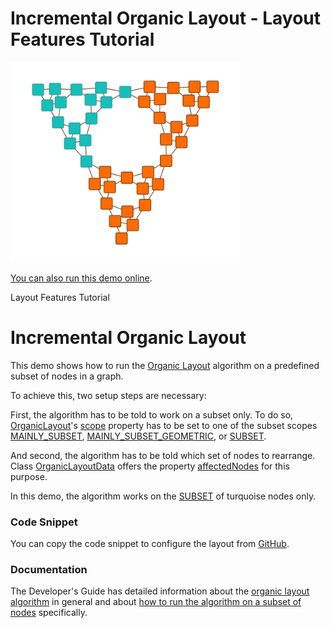 # Incremental Organic Layout - Layout Features Tutorial

<img src="../../resources/image/tutorial4organicincremental.png" alt="demo-thumbnail" height="320"/>

[You can also run this demo online](https://live.yworks.com/demos/04-tutorial-layout-features/organic-incremental/index.html).

Layout Features Tutorial

# Incremental Organic Layout

This demo shows how to run the [Organic Layout](https://docs.yworks.com/yfileshtml/#/api/OrganicLayout) algorithm on a predefined subset of nodes in a graph.

To achieve this, two setup steps are necessary:

First, the algorithm has to be told to work on a subset only. To do so, [OrganicLayout](https://docs.yworks.com/yfileshtml/#/api/OrganicLayout)'s [scope](https://docs.yworks.com/yfileshtml/#/api/OrganicLayout#scope) property has to be set to one of the subset scopes [MAINLY_SUBSET](https://docs.yworks.com/yfileshtml/#/api/OrganicLayoutScope#MAINLY_SUBSET), [MAINLY_SUBSET_GEOMETRIC](https://docs.yworks.com/yfileshtml/#/api/OrganicLayoutScope#MAINLY_SUBSET_GEOMETRIC), or [SUBSET](https://docs.yworks.com/yfileshtml/#/api/OrganicLayoutScope#SUBSET).

And second, the algorithm has to be told which set of nodes to rearrange. Class [OrganicLayoutData](https://docs.yworks.com/yfileshtml/#/api/OrganicLayoutData) offers the property [affectedNodes](https://docs.yworks.com/yfileshtml/#/api/OrganicLayoutData#affectedNodes) for this purpose.

In this demo, the algorithm works on the [SUBSET](https://docs.yworks.com/yfileshtml/#/api/OrganicLayoutScope#SUBSET) of turquoise nodes only.

### Code Snippet

You can copy the code snippet to configure the layout from [GitHub](https://github.com/yWorks/yfiles-for-html-demos/blob/master/demos/04-tutorial-layout-features/organic-incremental/OrganicIncremental.ts).

### Documentation

The Developer's Guide has detailed information about the [organic layout algorithm](https://docs.yworks.com/yfileshtml/#/dguide/organic_layout) in general and about [how to run the algorithm on a subset of nodes](https://docs.yworks.com/yfileshtml/#/dguide/organic_layout#organic_layout-incremental) specifically.
